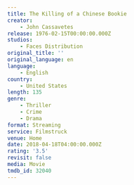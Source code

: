 ```yaml
---
title: The Killing of a Chinese Bookie
creator:
    - John Cassavetes
release: 1976-02-15T00:00:00.000Z
studios:
    - Faces Distribution
original_title: ''
original_language: en
language:
    - English
country:
    - United States
length: 135
genre:
    - Thriller
    - Crime
    - Drama
format: Streaming
service: Filmstruck
venue: Home
date: 2018-04-18T04:00:00.000Z
rating: '3.5'
revisit: false
media: Movie
tmdb_id: 32040
---
```



